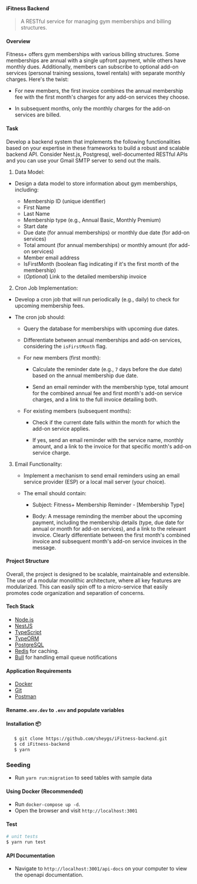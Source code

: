 #### iFitness Backend

> A RESTful service for managing gym memberships and billing structures.

#### Overview

Fitness+ offers gym memberships with various billing structures. Some memberships are annual with a single upfront payment, while others have monthly dues. Additionally, members can subscribe to optional add-on services (personal training sessions, towel rentals) with separate monthly charges. Here's the twist:

- For new members, the first invoice combines the annual membership fee with the first month's charges for any add-on services they choose.

- In subsequent months, only the monthly charges for the add-on services are billed.

#### Task

Develop a backend system that implements the following functionalities based on your expertise in these frameworks to build a robust and scalable backend API. Consider Nest.js, Postgresql, well-documented RESTful APIs and you can use your Gmail SMTP server to send out the mails.

1. Data Model:

- Design a data model to store information about gym memberships, including:

  - Membership ID (unique identifier)
  - First Name
  - Last Name
  - Membership type (e.g., Annual Basic, Monthly Premium)
  - Start date
  - Due date (for annual memberships) or monthly due date (for add-on services)
  - Total amount (for annual memberships) or monthly amount (for add-on services)
  - Member email address
  - IsFirstMonth (boolean flag indicating if it's the first month of the membership)
  - (_Optional_) Link to the detailed membership invoice

2. Cron Job Implementation:

- Develop a cron job that will run periodically (e.g., daily) to check for upcoming membership fees.

- The cron job should:

  - Query the database for memberships with upcoming due dates.

  - Differentiate between annual memberships and add-on services,
    considering the `isFirstMonth` flag.

  - For new members (first month):

    - Calculate the reminder date (e.g., `7` days before the due date) based on the annual membership due date.

    - Send an email reminder with the membership type, total amount for the combined annual fee and first month's add-on service charges, and a link to the full invoice detailing both.

  - For existing members (subsequent months):

    - Check if the current date falls within the month for which the
      add-on service applies.

    - If yes, send an email reminder with the service name, monthly
      amount, and a link to the invoice for that specific month's
      add-on service charge.

3. Email Functionality:

   - Implement a mechanism to send email reminders using an email service provider (ESP) or a local mail server (your choice).

   - The email should contain:

     - Subject: Fitness+ Membership Reminder - [Membership Type]

     - Body: A message reminding the member about the upcoming
       payment, including the membership details (type, due date for annual or month for add-on services), and a link to the relevant invoice. Clearly differentiate between the first month's combined invoice and subsequent month's add-on service invoices in the message.

#### Project Structure

Overall, the project is designed to be scalable, maintainable and extensible. The use of a modular monolithic architecture, where all key features are modularized. This can easily spin off to a micro-service that easily promotes code organization and separation of concerns.

#### Tech Stack

- [Node.js](https://nodejs.org/en/download/package-manager)
- [NestJS](https://nestjs.com/)
- [TypeScript](https://www.typescriptlang.org/download/)
- [TypeORM](https://typeorm.io/)
- [PostgreSQL](https://www.postgresql.org/)
- [Redis](https://redis.io/) for caching.
- [Bull](https://github.com/OptimalBits/bull) for handling email queue notifications

#### Application Requirements

- [Docker](https://www.docker.com/products/docker-desktop/)
- [Git](https://git-scm.com/downloads)
- [Postman](https://www.postman.com/downloads/)

#### Rename`.env.dev` to `.env` and populate variables

#### Installation 📦

```bash
   $ git clone https://github.com/sheygs/iFitness-backend.git
   $ cd iFitness-backend
   $ yarn
```

### Seeding

- Run `yarn run:migration` to seed tables with sample data

#### Using Docker (Recommended)

- Run `docker-compose up -d`.
- Open the browser and visit `http://localhost:3001`

#### Test

```bash
# unit tests
$ yarn run test
```

#### API Documentation

- Navigate to `http://localhost:3001/api-docs` on your computer to view the openapi documentation.
